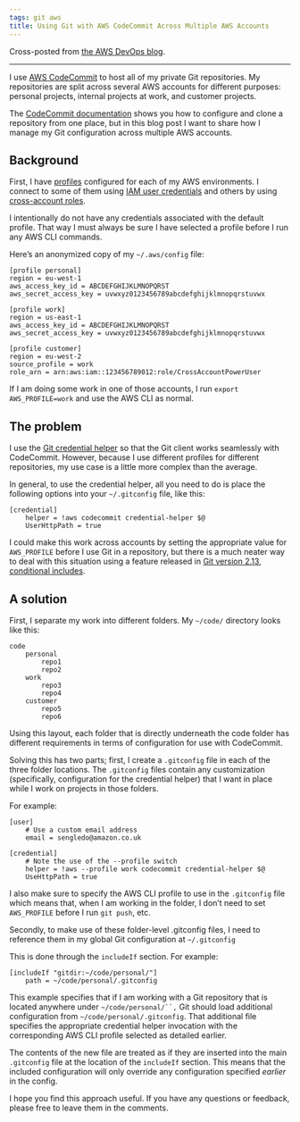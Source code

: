 ```yaml
---
tags: git aws
title: Using Git with AWS CodeCommit Across Multiple AWS Accounts
---
```


Cross-posted from [the AWS DevOps blog](https://aws.amazon.com/blogs/devops/).

---

I use [AWS CodeCommit](https://aws.amazon.com/codecommit/) to host all
of my private Git repositories. My repositories are split across several
AWS accounts for different purposes: personal projects, internal
projects at work, and customer projects.

The [CodeCommit
documentation](https://docs.aws.amazon.com/codecommit/latest/userguide/setting-up.html)
shows you how to configure and clone a repository from one place, but in
this blog post I want to share how I manage my Git configuration across
multiple AWS accounts.<span id="more-2965"></span>

## Background

First, I have
[profiles](https://docs.aws.amazon.com/cli/latest/userguide/cli-multiple-profiles.html)
configured for each of my AWS environments. I connect to some of them
using [IAM user
credentials](https://docs.aws.amazon.com/general/latest/gr/aws-sec-cred-types.html#access-keys-and-secret-access-keys)
and others by using [cross-account
roles](https://aws.amazon.com/blogs/security/how-to-use-a-single-iam-user-to-easily-access-all-your-accounts-by-using-the-aws-cli/).

I intentionally do not have any credentials associated with the default
profile. That way I must always be sure I have selected a profile before
I run any AWS CLI commands.

Here’s an anonymized copy of my `~/.aws/config` file:

``` config
[profile personal]
region = eu-west-1
aws_access_key_id = ABCDEFGHIJKLMNOPQRST
aws_secret_access_key = uvwxyz0123456789abcdefghijklmnopqrstuvwx

[profile work]
region = us-east-1
aws_access_key_id = ABCDEFGHIJKLMNOPQRST
aws_secret_access_key = uvwxyz0123456789abcdefghijklmnopqrstuvwx

[profile customer]
region = eu-west-2
source_profile = work
role_arn = arn:aws:iam::123456789012:role/CrossAccountPowerUser
```

If I am doing some work in one of those accounts, I run `export
AWS_PROFILE=work` and use the AWS CLI as normal.

## The problem

I use the [Git credential
helper](https://docs.aws.amazon.com/codecommit/latest/userguide/setting-up-https-unixes.html)
so that the Git client works seamlessly with CodeCommit. However,
because I use different profiles for different repositories, my use case
is a little more complex than the average.

In general, to use the credential helper, all you need to do is place
the following options into your `~/.gitconfig` file, like this:

``` config
[credential]
    helper = !aws codecommit credential-helper $@
    UserHttpPath = true
```

I could make this work across accounts by setting the appropriate value
for `AWS_PROFILE` before I use Git in a repository, but there is a much
neater way to deal with this situation using a feature released in [Git
version 2.13](https://blog.github.com/2017-05-10-git-2-13-has-been-released/),
[conditional includes](https://git-scm.com/docs/git-config#_includes).

## A solution

First, I separate my work into different folders. My `~/code/` directory
looks like this:

``` console
code
    personal
        repo1
        repo2
    work
        repo3
        repo4
    customer
        repo5
        repo6
```

Using this layout, each folder that is directly underneath the code
folder has different requirements in terms of configuration for use with
CodeCommit.

Solving this has two parts; first, I create a `.gitconfig` file in each
of the three folder locations. The `.gitconfig` files contain any
customization (specifically, configuration for the credential helper)
that I want in place while I work on projects in those folders.

For example:

``` config
[user]
    # Use a custom email address
    email = sengledo@amazon.co.uk

[credential]
    # Note the use of the --profile switch
    helper = !aws --profile work codecommit credential-helper $@
    UseHttpPath = true
```

I also make sure to specify the AWS CLI profile to use in the
`.gitconfig` file which means that, when I am working in the folder, I
don’t need to set `AWS_PROFILE` before I run `git push`, etc.

Secondly, to make use of these folder-level .gitconfig files, I need to
reference them in my global Git configuration at `~/.gitconfig`

This is done through the `includeIf` section. For example:

``` config
[includeIf "gitdir:~/code/personal/"]
    path = ~/code/personal/.gitconfig
```

This example specifies that if I am working with a Git repository that
is located anywhere under `~/code/personal/``,` Git should load
additional configuration from `~/code/personal/.gitconfig`. That
additional file specifies the appropriate credential helper invocation
with the corresponding AWS CLI profile selected as detailed earlier.

The contents of the new file are treated as if they are inserted into
the main `.gitconfig` file at the location of the `includeIf` section.
This means that the included configuration will only override any
configuration specified *earlier* in the config.

I hope you find this approach useful. If you have any questions or
feedback, please free to leave them in the
comments.
